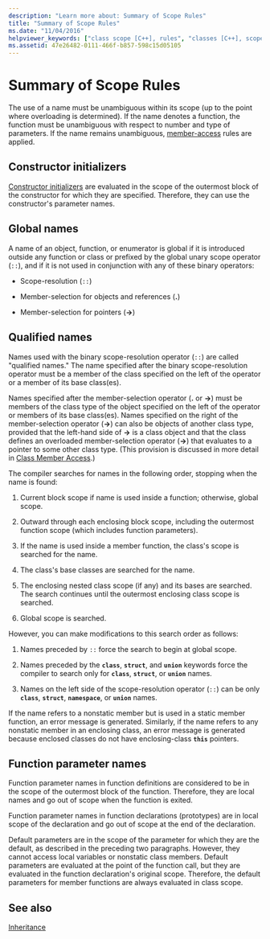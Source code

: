 ```yaml
---
description: "Learn more about: Summary of Scope Rules"
title: "Summary of Scope Rules"
ms.date: "11/04/2016"
helpviewer_keywords: ["class scope [C++], rules", "classes [C++], scope", "class names [C++], scope rules", "names [C++], class", "scope [C++], class names"]
ms.assetid: 47e26482-0111-466f-b857-598c15d05105
---
```

# Summary of Scope Rules

The use of a name must be unambiguous within its scope (up to the point where overloading is determined). If the name denotes a function, the function must be unambiguous with respect to number and type of parameters. If the name remains unambiguous, [member-access](../cpp/member-access-control-cpp.md) rules are applied.

## Constructor initializers

[Constructor initializers](constructors-cpp.md#member_init_list) are evaluated in the scope of the outermost block of the constructor for which they are specified. Therefore, they can use the constructor's parameter names.

## Global names

A name of an object, function, or enumerator is global if it is introduced outside any function or class or prefixed by the global unary scope operator (`::`), and if it is not used in conjunction with any of these binary operators:

- Scope-resolution (`::`)

- Member-selection for objects and references (**.**)

- Member-selection for pointers (**->**)

## Qualified names

Names used with the binary scope-resolution operator (`::`) are called "qualified names." The name specified after the binary scope-resolution operator must be a member of the class specified on the left of the operator or a member of its base class(es).

Names specified after the member-selection operator (**.** or **->**) must be members of the class type of the object specified on the left of the operator or members of its base class(es). Names specified on the right of the member-selection operator (**->**) can also be objects of another class type, provided that the left-hand side of **->** is a class object and that the class defines an overloaded member-selection operator (**->**) that evaluates to a pointer to some other class type. (This provision is discussed in more detail in [Class Member Access](../cpp/member-access.md).)

The compiler searches for names in the following order, stopping when the name is found:

1. Current block scope if name is used inside a function; otherwise, global scope.

1. Outward through each enclosing block scope, including the outermost function scope (which includes function parameters).

1. If the name is used inside a member function, the class's scope is searched for the name.

1. The class's base classes are searched for the name.

1. The enclosing nested class scope (if any) and its bases are searched. The search continues until the outermost enclosing class scope is searched.

1. Global scope is searched.

However, you can make modifications to this search order as follows:

1. Names preceded by `::` force the search to begin at global scope.

1. Names preceded by the **`class`**, **`struct`**, and **`union`** keywords force the compiler to search only for **`class`**, **`struct`**, or **`union`** names.

1. Names on the left side of the scope-resolution operator (`::`) can be only **`class`**, **`struct`**, **`namespace`**, or **`union`** names.

If the name refers to a nonstatic member but is used in a static member function, an error message is generated. Similarly, if the name refers to any nonstatic member in an enclosing class, an error message is generated because enclosed classes do not have enclosing-class **`this`** pointers.

## Function parameter names

Function parameter names in function definitions are considered to be in the scope of the outermost block of the function. Therefore, they are local names and go out of scope when the function is exited.

Function parameter names in function declarations (prototypes) are in local scope of the declaration and go out of scope at the end of the declaration.

Default parameters are in the scope of the parameter for which they are the default, as described in the preceding two paragraphs. However, they cannot access local variables or nonstatic class members. Default parameters are evaluated at the point of the function call, but they are evaluated in the function declaration's original scope. Therefore, the default parameters for member functions are always evaluated in class scope.

## See also

[Inheritance](../cpp/inheritance-cpp.md)
